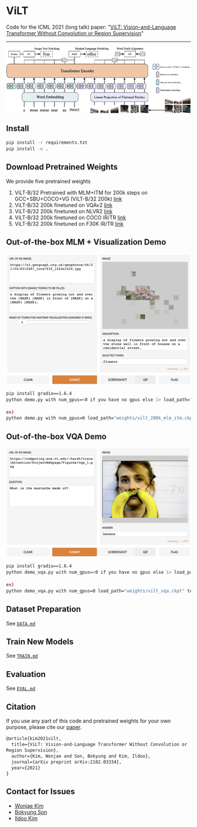 # ViLT

Code for the ICML 2021 (long talk) paper: "[ViLT: Vision-and-Language Transformer Without Convolution or Region Supervision](https://arxiv.org/abs/2102.03334)"

---
<p align="center">
  <img align="middle" src="./assets/vilt.png" alt="The main figure"/>
</p>

## Install
```bash
pip install -r requirements.txt
pip install -e .
```

## Download Pretrained Weights
We provide five pretrained weights
1. ViLT-B/32 Pretrained with MLM+ITM for 200k steps on GCC+SBU+COCO+VG (ViLT-B/32 200k) [link](https://github.com/dandelin/ViLT/releases/download/200k/vilt_200k_mlm_itm.ckpt)
2. ViLT-B/32 200k finetuned on VQAv2 [link](https://github.com/dandelin/ViLT/releases/download/200k/vilt_vqa.ckpt)
3. ViLT-B/32 200k finetuned on NLVR2 [link](https://github.com/dandelin/ViLT/releases/download/200k/vilt_nlvr2.ckpt)
4. ViLT-B/32 200k finetuned on COCO IR/TR [link](https://github.com/dandelin/ViLT/releases/download/200k/vilt_irtr_coco.ckpt)
5. ViLT-B/32 200k finetuned on F30K IR/TR [link](https://github.com/dandelin/ViLT/releases/download/200k/vilt_irtr_f30k.ckpt)

## Out-of-the-box MLM + Visualization Demo
<p align="center">
  <img align="middle" src="./assets/mlm.png" alt="MLM + Visualization"/>
</p>

```bash
pip install gradio==1.6.4
python demo.py with num_gpus=<0 if you have no gpus else 1> load_path="<YOUR_WEIGHT_ROOT>/vilt_200k_mlm_itm.ckpt"

ex)
python demo.py with num_gpus=0 load_path="weights/vilt_200k_mlm_itm.ckpt"
```

## Out-of-the-box VQA Demo
<p align="center">
  <img align="middle" src="./assets/vqa.png" alt="VQA"/>
</p>

```bash
pip install gradio==1.6.4
python demo_vqa.py with num_gpus=<0 if you have no gpus else 1> load_path="<YOUR_WEIGHT_ROOT>/vilt_vqa.ckpt" test_only=True

ex)
python demo_vqa.py with num_gpus=0 load_path="weights/vilt_vqa.ckpt" test_only=True
```

## Dataset Preparation
See [`DATA.md`](DATA.md)

## Train New Models
See [`TRAIN.md`](TRAIN.md)

## Evaluation
See [`EVAL.md`](EVAL.md)

## Citation
If you use any part of this code and pretrained weights for your own purpose, please cite our [paper](https://arxiv.org/abs/2102.03334).
```
@article{kim2021vilt,
  title={ViLT: Vision-and-Language Transformer Without Convolution or Region Supervision},
  author={Kim, Wonjae and Son, Bokyung and Kim, Ildoo},
  journal={arXiv preprint arXiv:2102.03334},
  year={2021}
}
```

## Contact for Issues
- [Wonjae Kim](https://wonjae.kim/)
- [Bokyung Son](https://bo-son.github.io/)
- [Ildoo Kim](https://www.linkedin.com/in/ildoo-kim-56962034/)